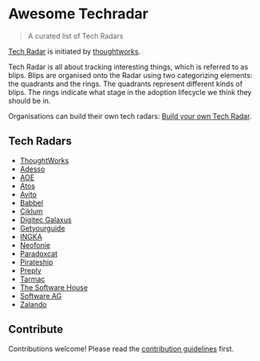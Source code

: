 # Awesome Techradar 

> A curated list of Tech Radars

[Tech Radar](https://www.thoughtworks.com/radar) is initiated by [thoughtworks](https://www.thoughtworks.com).

Tech Radar is all about tracking interesting things, which is referred to as blips. Blips are organised onto the Radar using two categorizing elements: the quadrants and the rings. The quadrants represent different kinds of blips. The rings indicate what stage in the adoption lifecycle we think they should be in.

Organisations can build their own tech radars: [Build your own Tech Radar](https://www.thoughtworks.com/radar/byor).


## Tech Radars

- [ThoughtWorks](https://www.thoughtworks.com/radar)
- [Adesso](https://www.adesso.de/adesso/downloads/adesso-technologieradar.pdf)
- [AOE](https://www.aoe.com/techradar/index.html)
- [Atos](https://atos.net/en/lp/techradar)
- [Avito](https://techradar.avito.ru/)
- [Babbel](https://jobs.babbel.com/en/tech-radar/)
- [Ciklum](https://www.ciklum.com/technology-radar)
- [Digitec Galaxus](https://www.galaxus.ch/techradar/)
- [Getyourguide](https://techradar.getyourguide.com/)
- [INGKA](https://techradar.ingka.com/)
- [Neofonie](https://neofonie.github.io/tech-radar/)
- [Paradoxcat](https://paradoxcat.com/en/tech-radar-en/)
- [Pirateship](https://pirateship.tech/radar)
- [Preply](https://tech-radar.preply.com/)
- [Tarmac](https://www.tarmac.io/techradar)
- [The Software House](https://tsh.io/technology-radar)
- [Software AG](https://techradar.softwareag.com/)
- [Zalando](https://opensource.zalando.com/tech-radar/)

## Contribute

Contributions welcome! Please read the [contribution guidelines](contributing.md) first.
